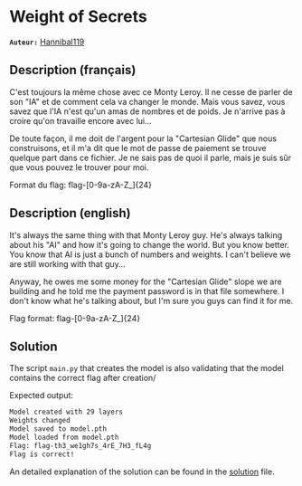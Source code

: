 # Weight of Secrets

**`Auteur:`** [Hannibal119](https://github.com/armandBriere)

## Description (français)

C'est toujours la même chose avec ce Monty Leroy. Il ne cesse de parler de son "IA" et de comment cela va changer le monde. Mais vous savez, vous savez que l'IA n'est qu'un amas de nombres et de poids. Je n'arrive pas à croire qu'on travaille encore avec lui...

De toute façon, il me doit de l'argent pour la "Cartesian Glide" que nous construisons, et il m'a dit que le mot de passe de paiement se trouve quelque part dans ce fichier. Je ne sais pas de quoi il parle, mais je suis sûr que vous pouvez le trouver pour moi.

Format du flag: flag-[0-9a-zA-Z_]{24}

## Description (english)

It's always the same thing with that Monty Leroy guy. He's always talking about his "AI" and how it's going to change the world. But you know better. You know that AI is just a bunch of numbers and weights. I can't believe we are still working with that guy...

Anyway, he owes me some money for the "Cartesian Glide" slope we are building and he told me the payment password is in that file somewhere. I don't know what he's talking about, but I'm sure you guys can find it for me.

Flag format: flag-[0-9a-zA-Z_]{24}

## Solution

The script `main.py` that creates the model is also validating that the model contains the correct flag after creation/

Expected output:

```bash
Model created with 29 layers
Weights changed
Model saved to model.pth
Model loaded from model.pth
Flag: flag-th3_we1gh7s_4rE_7H3_fL4g
Flag is correct!
```

An detailed explanation of the solution can be found in the [solution](./solution/README.md) file.
